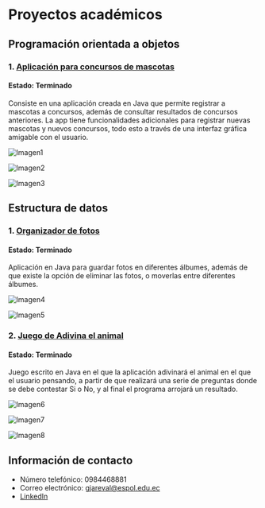 # Proyectos académicos


## Programación orientada a objetos
### 1. [Aplicación para concursos de mascotas](https://github.com/Nathscrespo/Proyecto-POO-parcial1-grupo8.git)
#### Estado: Terminado
Consiste en una aplicación creada en Java que permite registrar a mascotas a concursos, además de consultar resultados de concursos anteriores. La app tiene funcionalidades adicionales para registrar nuevas mascotas y nuevos concursos, todo esto a través de una interfaz gráfica amigable con el usuario.

![Imagen1](https://github.com/gjareval/gjareval/blob/main/Imagen1.png?raw=true)

![Imagen2](https://github.com/gjareval/gjareval/blob/main/Imagen2.png?raw=true)

![Imagen3](https://github.com/gjareval/gjareval/blob/main/Imagen3.png?raw=true)

## Estructura de datos
### 1. [Organizador de fotos](https://github.com/santi0ne/ProyectoEDD.git)
#### Estado: Terminado
Aplicación en Java para guardar fotos en diferentes álbumes, además de que existe la opción de eliminar las fotos, o moverlas entre diferentes álbumes.

![Imagen4](https://github.com/gjareval/gjareval/blob/main/Imagen4.png?raw=true)

![Imagen5](https://github.com/gjareval/gjareval/blob/main/Imagen5.png?raw=true)

### 2. [Juego de Adivina el animal](https://github.com/santi0ne/ProyectoJuegoIIP.git)
#### Estado: Terminado
Juego escrito en Java en el que la aplicación adivinará el animal en el que el usuario pensando, a partir de que realizará una serie de preguntas donde se debe contestar Si o No, y al final el programa arrojará un resultado. 

![Imagen6](https://github.com/gjareval/gjareval/blob/main/Imagen6.png?raw=true)

![Imagen7](https://github.com/gjareval/gjareval/blob/main/Imagen7.png?raw=true)

![Imagen8](https://github.com/gjareval/gjareval/blob/main/Imagen8.png?raw=true)

## Información de contacto
- Número telefónico: 0984468881
- Correo electrónico: gjareval@espol.edu.ec
- [LinkedIn](https://www.linkedin.com/in/guillermo-ar%C3%A9valo-saltos-338381220?lipi=urn%3Ali%3Apage%3Ad_flagship3_profile_view_base_contact_details%3BuVm2WFuGTyabDgcQu1KCQw%3D%3D)

